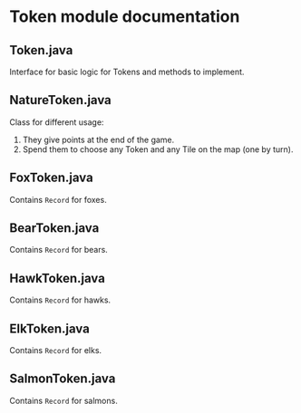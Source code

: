# Token module documentation

## Token.java
Interface for basic logic for Tokens and methods to implement.

## NatureToken.java
Class for different usage:  
1) They give points at the end of the game.
2) Spend them to choose any Token and any Tile on the map (one by turn). 


## FoxToken.java
Contains `Record` for foxes.

## BearToken.java
Contains `Record` for bears.

## HawkToken.java
Contains `Record` for hawks.

## ElkToken.java
Contains `Record` for elks.

## SalmonToken.java
Contains `Record` for salmons.

